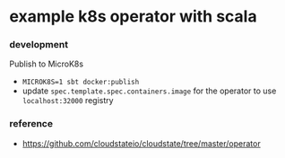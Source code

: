 example k8s operator with scala
===

### development

Publish to MicroK8s
- `MICROK8S=1 sbt docker:publish`
- update `spec.template.spec.containers.image` for the operator to use `localhost:32000` registry

### reference
- https://github.com/cloudstateio/cloudstate/tree/master/operator
